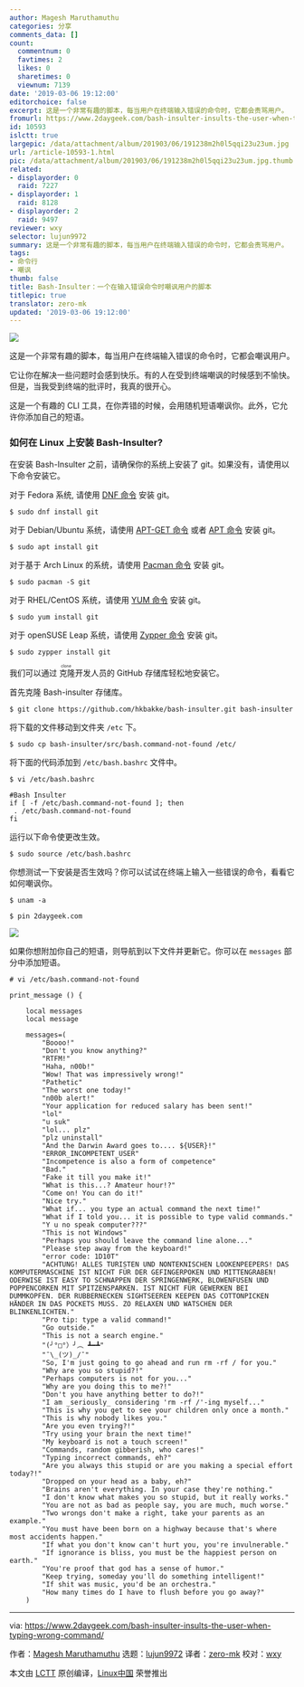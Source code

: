 ```yaml
---
author: Magesh Maruthamuthu
categories: 分享
comments_data: []
count:
  commentnum: 0
  favtimes: 2
  likes: 0
  sharetimes: 0
  viewnum: 7139
date: '2019-03-06 19:12:00'
editorchoice: false
excerpt: 这是一个非常有趣的脚本，每当用户在终端输入错误的命令时，它都会责骂用户。
fromurl: https://www.2daygeek.com/bash-insulter-insults-the-user-when-typing-wrong-command/
id: 10593
islctt: true
largepic: /data/attachment/album/201903/06/191238m2h0l5qqi23u23um.jpg
url: /article-10593-1.html
pic: /data/attachment/album/201903/06/191238m2h0l5qqi23u23um.jpg.thumb.jpg
related:
- displayorder: 0
  raid: 7227
- displayorder: 1
  raid: 8128
- displayorder: 2
  raid: 9497
reviewer: wxy
selector: lujun9972
summary: 这是一个非常有趣的脚本，每当用户在终端输入错误的命令时，它都会责骂用户。
tags:
- 命令行
- 嘲讽
thumb: false
title: Bash-Insulter：一个在输入错误命令时嘲讽用户的脚本
titlepic: true
translator: zero-mk
updated: '2019-03-06 19:12:00'
---
```


![](/data/attachment/album/201903/06/191238m2h0l5qqi23u23um.jpg)


这是一个非常有趣的脚本，每当用户在终端输入错误的命令时，它都会嘲讽用户。


它让你在解决一些问题时会感到快乐。有的人在受到终端嘲讽的时候感到不愉快。但是，当我受到终端的批评时，我真的很开心。


这是一个有趣的 CLI 工具，在你弄错的时候，会用随机短语嘲讽你。此外，它允许你添加自己的短语。


### 如何在 Linux 上安装 Bash-Insulter?


在安装 Bash-Insulter 之前，请确保你的系统上安装了 git。如果没有，请使用以下命令安装它。


对于 Fedora 系统, 请使用 [DNF 命令](https://www.2daygeek.com/dnf-command-examples-manage-packages-fedora-system/) 安装 git。



```
$ sudo dnf install git
```

对于 Debian/Ubuntu 系统，请使用 [APT-GET 命令](https://www.2daygeek.com/apt-get-apt-cache-command-examples-manage-packages-debian-ubuntu-systems/) 或者 [APT 命令](https://www.2daygeek.com/apt-command-examples-manage-packages-debian-ubuntu-systems/) 安装 git。



```
$ sudo apt install git
```

对于基于 Arch Linux 的系统，请使用 [Pacman 命令](https://www.2daygeek.com/pacman-command-examples-manage-packages-arch-linux-system/) 安装 git。



```
$ sudo pacman -S git
```

对于 RHEL/CentOS 系统，请使用 [YUM 命令](https://www.2daygeek.com/yum-command-examples-manage-packages-rhel-centos-systems/) 安装 git。



```
$ sudo yum install git
```

对于 openSUSE Leap 系统，请使用 [Zypper 命令](https://www.2daygeek.com/zypper-command-examples-manage-packages-opensuse-system/) 安装 git。



```
$ sudo zypper install git
```

我们可以通过<ruby> 克隆 <rt>  clone </rt></ruby>开发人员的 GitHub 存储库轻松地安装它。


首先克隆 Bash-insulter 存储库。



```
$ git clone https://github.com/hkbakke/bash-insulter.git bash-insulter
```

将下载的文件移动到文件夹 `/etc` 下。



```
$ sudo cp bash-insulter/src/bash.command-not-found /etc/
```

将下面的代码添加到 `/etc/bash.bashrc` 文件中。



```
$ vi /etc/bash.bashrc

#Bash Insulter
if [ -f /etc/bash.command-not-found ]; then
 . /etc/bash.command-not-found
fi
```

运行以下命令使更改生效。



```
$ sudo source /etc/bash.bashrc
```

你想测试一下安装是否生效吗？你可以试试在终端上输入一些错误的命令，看看它如何嘲讽你。



```
$ unam -a

$ pin 2daygeek.com
```

![](/data/attachment/album/201903/06/191248polt4q9oqktyql2c.png)


如果你想附加你自己的短语，则导航到以下文件并更新它。你可以在 `messages` 部分中添加短语。



```
# vi /etc/bash.command-not-found

print_message () {

    local messages
    local message

    messages=(
        "Boooo!"
        "Don't you know anything?"
        "RTFM!"
        "Haha, n00b!"
        "Wow! That was impressively wrong!"
        "Pathetic"
        "The worst one today!"
        "n00b alert!"
        "Your application for reduced salary has been sent!"
        "lol"
        "u suk"
        "lol... plz"
        "plz uninstall"
        "And the Darwin Award goes to.... ${USER}!"
        "ERROR_INCOMPETENT_USER"
        "Incompetence is also a form of competence"
        "Bad."
        "Fake it till you make it!"
        "What is this...? Amateur hour!?"
        "Come on! You can do it!"
        "Nice try."
        "What if... you type an actual command the next time!"
        "What if I told you... it is possible to type valid commands."
        "Y u no speak computer???"
        "This is not Windows"
        "Perhaps you should leave the command line alone..."
        "Please step away from the keyboard!"
        "error code: 1D10T"
        "ACHTUNG! ALLES TURISTEN UND NONTEKNISCHEN LOOKENPEEPERS! DAS KOMPUTERMASCHINE IST NICHT FÜR DER GEFINGERPOKEN UND MITTENGRABEN! ODERWISE IST EASY TO SCHNAPPEN DER SPRINGENWERK, BLOWENFUSEN UND POPPENCORKEN MIT SPITZENSPARKEN. IST NICHT FÜR GEWERKEN BEI DUMMKOPFEN. DER RUBBERNECKEN SIGHTSEEREN KEEPEN DAS COTTONPICKEN HÄNDER IN DAS POCKETS MUSS. ZO RELAXEN UND WATSCHEN DER BLINKENLICHTEN."
        "Pro tip: type a valid command!"
        "Go outside."
        "This is not a search engine."
        "(╯°□°）╯︵ ┻━┻"
        "¯\_(ツ)_/¯"
        "So, I'm just going to go ahead and run rm -rf / for you."
        "Why are you so stupid?!"
        "Perhaps computers is not for you..."
        "Why are you doing this to me?!"
        "Don't you have anything better to do?!"
        "I am _seriously_ considering 'rm -rf /'-ing myself..."
        "This is why you get to see your children only once a month."
        "This is why nobody likes you."
        "Are you even trying?!"
        "Try using your brain the next time!"
        "My keyboard is not a touch screen!"
        "Commands, random gibberish, who cares!"
        "Typing incorrect commands, eh?"
        "Are you always this stupid or are you making a special effort today?!"
        "Dropped on your head as a baby, eh?"
        "Brains aren't everything. In your case they're nothing."
        "I don't know what makes you so stupid, but it really works."
        "You are not as bad as people say, you are much, much worse."
        "Two wrongs don't make a right, take your parents as an example."
        "You must have been born on a highway because that's where most accidents happen."
        "If what you don't know can't hurt you, you're invulnerable."
        "If ignorance is bliss, you must be the happiest person on earth."
        "You're proof that god has a sense of humor."
        "Keep trying, someday you'll do something intelligent!"
        "If shit was music, you'd be an orchestra."
        "How many times do I have to flush before you go away?"
    )
```



---


via: <https://www.2daygeek.com/bash-insulter-insults-the-user-when-typing-wrong-command/>


作者：[Magesh Maruthamuthu](https://www.2daygeek.com/author/magesh/) 选题：[lujun9972](https://github.com/lujun9972) 译者：[zero-mk](https://github.com/zero-mk) 校对：[wxy](https://github.com/wxy)


本文由 [LCTT](https://github.com/LCTT/TranslateProject) 原创编译，[Linux中国](https://linux.cn/) 荣誉推出